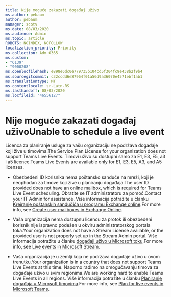 ```yaml
---
title: Nije moguće zakazati događaj uživo
ms.author: pebaum
author: pebaum
manager: scotv
ms.date: 08/03/2020
ms.audience: Admin
ms.topic: article
ROBOTS: NOINDEX, NOFOLLOW
localization_priority: Priority
ms.collection: Adm_O365
ms.custom:
- "6139"
- "9000208"
ms.openlocfilehash: e898e6dc0e779735b104cd5f304fc9e438b2f9b4
ms.sourcegitcommit: c32ccdd6e87964f01a56d9a36070e4571ebf1ab1
ms.translationtype: MT
ms.contentlocale: sr-Latn-RS
ms.lasthandoff: 08/03/2020
ms.locfileid: "46556127"
---
```

# <a name="unable-to-schedule-a-live-event"></a><span data-ttu-id="0d8b6-102">Nije moguće zakazati događaj uživo</span><span class="sxs-lookup"><span data-stu-id="0d8b6-102">Unable to schedule a live event</span></span>

<span data-ttu-id="0d8b6-103">Licenca za planiranje usluge za vašu organizaciju ne podržava događaje koji žive u timovima.</span><span class="sxs-lookup"><span data-stu-id="0d8b6-103">The Service Plan License for your organization does not support Teams Live Events.</span></span> <span data-ttu-id="0d8b6-104">Timovi uživo su dostupni samo za E1, E3, E5, a3 i a5 licence.</span><span class="sxs-lookup"><span data-stu-id="0d8b6-104">Teams Live Events are available only for E1, E3, E5, A3, and A5 licenses.</span></span>

- <span data-ttu-id="0d8b6-105">Obezbeđeni ID korisnika nema poštansko sanduče na mreži, koji je neophodan za timove koji žive u planiranju događaja.</span><span class="sxs-lookup"><span data-stu-id="0d8b6-105">The user ID provided does not have an online mailbox, which is required for Teams Live Event scheduling.</span></span> <span data-ttu-id="0d8b6-106">Obratite se IT administratoru za pomoć.</span><span class="sxs-lookup"><span data-stu-id="0d8b6-106">Contact your IT Admin for assistance.</span></span> <span data-ttu-id="0d8b6-107">Više informacija potražite u članku [Kreiranje poštanskih sandučića u programu Exchange online](https://docs.microsoft.com/exchange/recipients-in-exchange-online/create-user-mailboxes).</span><span class="sxs-lookup"><span data-stu-id="0d8b6-107">For more info, see [Create user mailboxes in Exchange Online](https://docs.microsoft.com/exchange/recipients-in-exchange-online/create-user-mailboxes).</span></span>

- <span data-ttu-id="0d8b6-108">Vaša organizacija nema dostupnu licencu za protok ili obezbeđeni korisnik nije ispravno podešen u okviru administratorskog portala toka.</span><span class="sxs-lookup"><span data-stu-id="0d8b6-108">Your organization does not have a Stream License available, or the provided user is not properly set up in the Stream Admin portal.</span></span> <span data-ttu-id="0d8b6-109">Više informacija potražite u članku [događaji uživo u Microsoft toku](https://docs.microsoft.com/stream/live-event-overview).</span><span class="sxs-lookup"><span data-stu-id="0d8b6-109">For more info, see [Live events in Microsoft Stream](https://docs.microsoft.com/stream/live-event-overview).</span></span>

- <span data-ttu-id="0d8b6-110">Vaša organizacija je u zemlji koja ne podržava događaje uživo u ovom trenutku.</span><span class="sxs-lookup"><span data-stu-id="0d8b6-110">Your organization is in a country that does not support Teams Live Events at this time.</span></span> <span data-ttu-id="0d8b6-111">Naporno radimo na omogućavanju timova za događaje uživo u svim regionima.</span><span class="sxs-lookup"><span data-stu-id="0d8b6-111">We are working hard to enable Teams Live Events in all regions.</span></span> <span data-ttu-id="0d8b6-112">Više informacija potražite u članku [Planiranje događaja u Microsoft timovima](https://docs.microsoft.com/microsoftteams/teams-live-events/plan-for-teams-live-events).</span><span class="sxs-lookup"><span data-stu-id="0d8b6-112">For more info, see [Plan for live events in Microsoft Teams](https://docs.microsoft.com/microsoftteams/teams-live-events/plan-for-teams-live-events).</span></span>